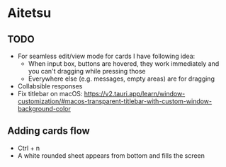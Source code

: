 # Aitetsu

## TODO

- For seamless edit/view mode for cards I have following idea:
  - When input box, buttons are hovered, they work immediately and you can't dragging while pressing those
  - Everywhere else (e.g. messages, empty areas) are for dragging
- Collabsible responses
- Fix titlebar on macOS: https://v2.tauri.app/learn/window-customization/#macos-transparent-titlebar-with-custom-window-background-color

## Adding cards flow

- Ctrl + n
- A white rounded sheet appears from bottom and fills the screen
